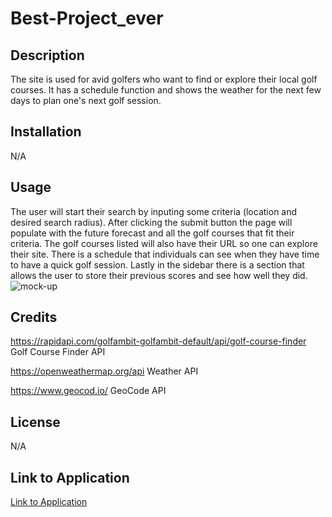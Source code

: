# Best-Project_ever

## Description
The site is used for avid golfers who want to find or explore their local golf courses. It has a schedule function and shows the weather for the next few days to plan one's next golf session.
## Installation
N/A
## Usage
The user will start their search by inputing some criteria (location and desired search radius). After clicking the submit button the page will populate with the future forecast and all the golf courses that fit their criteria. The golf courses listed will also have their URL so one can explore their site. There is a schedule that individuals can see when they have time to have a quick golf session. Lastly in the sidebar there is a section that allows the user to store their previous scores and see how well they did. 
![mock-up](./assets/images/mock-up.png)
## Credits
https://rapidapi.com/golfambit-golfambit-default/api/golf-course-finder
Golf Course Finder API

https://openweathermap.org/api
Weather API

https://www.geocod.io/
GeoCode API
## License
N/A

## Link to Application
[Link to Application](https://hdyoung21.github.io/Golf-All/)

